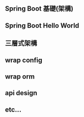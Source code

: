 ## Spring Boot 基礎(架構)

## Spring Boot Hello World

## 三層式架構

## wrap config

## wrap orm

## api design

## etc...
